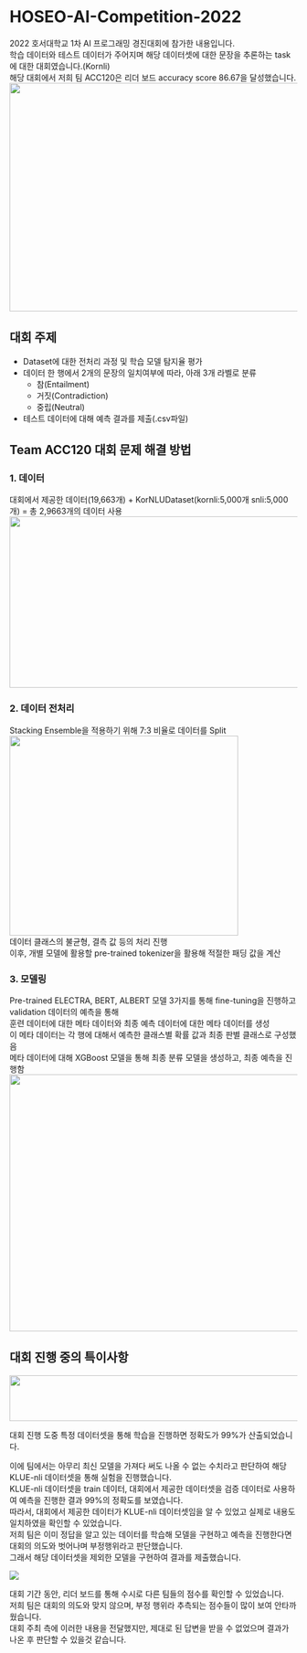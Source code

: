 # HOSEO-AI-Competition-2022
2022 호서대학교 1차 AI 프로그래밍 경진대회에 참가한 내용입니다.  
학습 데이터와 테스트 데이터가 주어지며 해당 데이터셋에 대한 문장을 추론하는 task에 대한 대회였습니다.(Kornli)  
해당 대회에서 저희 팀 ACC120은 리더 보드 accuracy score 86.67을 달성했습니다.
<img src="https://user-images.githubusercontent.com/80209977/178156365-d6bf383d-776d-49b9-a338-7d0ccf241b25.png" width="600" height="400">
## 대회 주제  
- Dataset에 대한 전처리 과정 및 학습 모델 탐지율 평가
- 데이터 한 행에서 2개의 문장의 일치여부에 따라, 아래 3개 라벨로 분류
  - 참(Entailment)
  - 거짓(Contradiction)
  - 중립(Neutral)
- 테스트 데이터에 대해 예측 결과를 제출(.csv파일)
## Team ACC120 대회 문제 해결 방법
### 1. 데이터
대회에서 제공한 데이터(19,663개) + KorNLUDataset(kornli:5,000개 snli:5,000개) = 총 2,9663개의 데이터 사용  
<img src="https://user-images.githubusercontent.com/80209977/178155656-d12014f1-1fcb-439c-8f8c-cc9073510e51.png" width="700" height="300">  
### 2. 데이터 전처리  
Stacking Ensemble을 적용하기 위해 7:3 비율로 데이터를 Split  
<img src="https://user-images.githubusercontent.com/80209977/178155832-d872f3c4-aca4-400b-883f-bf9b3e85b0dc.png" width="400" height="350">  
데이터 클래스의 불균형, 결측 값 등의 처리 진행  
이후, 개별 모델에 활용할 pre-trained tokenizer을 활용해 적절한 패딩 값을 계산  
### 3. 모델링  
Pre-trained ELECTRA, BERT, ALBERT 모델 3가지를 통해 fine-tuning을 진행하고 validation 데이터의 예측을 통해  
훈련 데이터에 대한 메타 데이터와 최종 예측 데이터에 대한 메타 데이터를 생성  
이 메타 데이터는 각 행에 대해서 예측한 클래스별 확률 값과 최종 판별 클래스로 구성했음  
메타 데이터에 대해 XGBoost 모델을 통해 최종 분류 모델을 생성하고, 최종 예측을 진행함
<br>
<img src="https://user-images.githubusercontent.com/80209977/178156224-8057a02f-d1a1-406a-9376-4bca7824fa5e.png" width="700" height="450">
## 대회 진행 중의 특이사항  
<img src="https://user-images.githubusercontent.com/80209977/178156403-5d2fa570-dfc5-46be-9f5b-98b6a32b7db0.png" width="700" height="80">  
<p>대회 진행 도중 특정 데이터셋을 통해 학습을 진행하면 정확도가 99%가 산출되었습니다.</p>
<p>이에 팀에서는 아무리 최신 모델을 가져다 써도 나올 수 없는 수치라고 판단하여 해당 KLUE-nli 데이터셋을 통해 실험을 진행했습니다.<br>
KLUE-nli 데이터셋을 train 데이터, 대회에서 제공한 데이터셋을 검증 데이터로 사용하여 예측을 진행한 결과 99%의 정확도를 보였습니다.<br>
따라서, 대회에서 제공한 데이터가 KLUE-nli 데이터셋임을 알 수 있었고 실제로 내용도 일치하였을 확인할 수 있었습니다.<br>
저희 팀은 이미 정답을 알고 있는 데이터를 학습해 모델을 구현하고 예측을 진행한다면 대회의 의도와 벗어나며 부정행위라고 판단했습니다.<br>
그래서 해당 데이터셋을 제외한 모델을 구현하여 결과를 제출했습니다.<br></p>
<img src="https://user-images.githubusercontent.com/80209977/178156687-f10fdd35-338a-4894-9d03-3c2ad2e002b0.png" width="" height="">
<p>대회 기간 동안, 리더 보드를 통해 수시로 다른 팀들의 점수를 확인할 수 있었습니다.<br>
저희 팀은 대회의 의도와 맞지 않으며, 부정 행위라 추측되는 점수들이 많이 보여 안타까웠습니다.<br>
대회 주최 측에 이러한 내용을 전달했지만, 제대로 된 답변을 받을 수 없었으며 결과가 나온 후 판단할 수 있을것 같습니다.</p>
